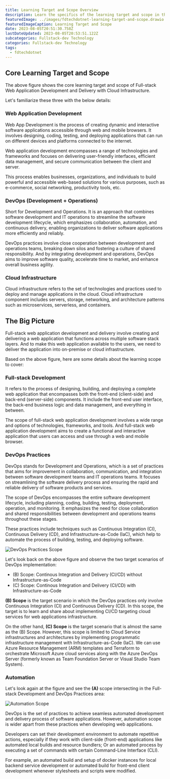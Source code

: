 ```yaml
---
title: Learning Target and Scope Overview
description: Learn the specifics of the learning target and scope in this website about full-stack web application development and delivery with cloud infrastructure.
featuredImage: ../images/fdtechdotnet-learning-target-and-scope.drawio.svg
featuredImageCaption: Learning Target and Scope
date: 2023-08-05T20:51:30.758Z
lastDateUpdated: 2023-08-05T20:53:51.122Z
subcategories: Fullstack-dev Technology
categories: Fullstack-dev Technology
tags:
  - fdtechdotnet
---
```


## Core Learning Target and Scope

The above figure shows the core learning target and scope of Full-stack Web Application Development and Delivery with Cloud Infrastructure.

Let's familiarize these three with the below details:

### Web Application Development

Web App Development is the process of creating dynamic and interactive software applications accessible through web and mobile browsers. It involves designing, coding, testing, and deploying applications that can run on different devices and platforms connected to the internet.

Web application development encompasses a range of technologies and frameworks and focuses on delivering user-friendly interfaces, efficient data management, and secure communication between the client and server.

This process enables businesses, organizations, and individuals to build powerful and accessible web-based solutions for various purposes, such as e-commerce, social networking, productivity tools, etc.

### DevOps (Development + Operations)

Short for Development and Operations. It is an approach that combines software development and IT operations to streamline the software development lifecycle, which emphasizes collaboration, automation, and continuous delivery, enabling organizations to deliver software applications more efficiently and reliably.

DevOps practices involve close cooperation between development and operations teams, breaking down silos and fostering a culture of shared responsibility. And by integrating development and operations, DevOps aims to improve software quality, accelerate time to market, and enhance overall business agility.

### Cloud Infrastructure

Cloud infrastructure refers to the set of technologies and practices used to deploy and manage applications in the cloud. Cloud infrastructure component includes servers, storage, networking, and architecture patterns such as microservices, serverless, and containers.


## The Big Picture

Full-stack web application development and delivery involve creating and delivering a web application that functions across multiple software stack layers. And to make this web application available to the users, we need to deliver the application into on-premise or cloud infrastructure.

Based on the above figure, here are some details about the learning scope to cover:

### Full-stack Development

It refers to the process of designing, building, and deploying a complete web application that encompasses both the front-end (client-side) and back-end (server-side) components. It include the front-end user interface, the back-end business logic and data management, and everything in between.

The scope of full-stack web application development involves a wide range and options of technologies, frameworks, and tools. And full-stack web application development aims to create a functional and interactive application that users can access and use through a web and mobile browser.

### DevOps Practices

DevOps stands for Development and Operations, which is a set of practices that aims for improvement in collaboration, communication, and integration between software development teams and IT operations teams. It focuses on streamlining the software delivery process and ensuring the rapid and reliable delivery of software products and services.

The scope of DevOps encompasses the entire software development lifecycle, including planning, coding, building, testing, deployment, operation, and monitoring. It emphasizes the need for close collaboration and shared responsibilities between development and operations teams throughout these stages.

These practices include techniques such as Continuous Integration (CI), Continuous Delivery (CD), and Infrastructure-as-Code (IaC), which help to automate the process of building, testing, and deploying software.

![DevOps Practices Scope](../images/fdtechdotnet-devops-practices-scope.drawio.svg)

Let's look back on the above figure and observe the two target scenarios of DevOps implementation:
- (B) Scope: Continous Integration and Delivery (CI/CD) without Infrastructure-as-Code
- (C) Scope: Continous Integration and Delivery (CI/CD) with Infrastructure-as-Code

**(B) Scope** is the target scenario in which the DevOps practices only involve Continuous Integration (CI) and Continuous Delivery (CD). In this scope, the target is to learn and share about implementing CI/CD targeting cloud services for web applications infrastructure.

On the other hand, **(C) Scope** is the target scenario that is almost the same as the (B) Scope. However, this scope is limited to Cloud Service infrastructures and architectures by implementing programmatic infrastructure management with Infrastructure-as-Code (IaC). We can use Azure Resource Management (ARM) templates and Terraform to orchestrate Microsoft Azure cloud services along with the Azure DevOps Server (formerly known as Team Foundation Server or Visual Studio Team System).

### Automation

Let's look again at the figure and see the **(A)** scope intersecting in the Full-stack Development and DevOps Practices area:

![Automation Scope](../images/fdtechdotnet-automation-scope.drawio.svg)

DevOps is the set of practices to achieve seamless automated development and delivery process of software applications. However, automation scope is wider apart from these practices when developing web applications.

Developers can set their development environment to automate repetitive actions, especially if they work with client-side (front-end) applications like automated local builds and resource bundlers; Or an automated process by executing a set of commands with certain Command-Line Interface (CLI).

For example, an automated build and setup of docker instances for local backend service development or automated build for front-end client development whenever stylesheets and scripts were modified.
